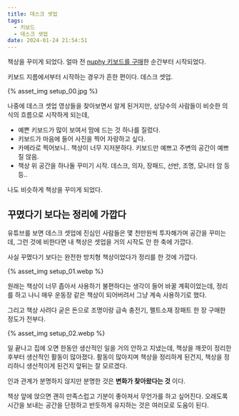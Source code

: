 ```yaml
---
title: 데스크 셋업
tags:
  - 키보드
  - 데스크 셋업
date: 2024-01-24 21:54:51
---
```



책상을 꾸미게 되었다. 얼마 전 [nuphy 키보드를 구매](https://leafbird.github.io/blog/2023/11/23/Nuphy-Air75-V2/)한 순간부터 시작되었다. 

키보드 지름에서부터 시작하는 경우가 흔한 편이다. 데스크 셋업.

{% asset_img setup_00.jpg %}

<!--more-->

나중에 데스크 셋업 영상들을 찾아보면서 알게 된거지만, 상당수의 사람들이 비슷한 의식의 흐름으로 시작하게 되는데,

* 예쁜 키보드가 많이 보여서 맘에 드는 것 하나를 질렀다.
* 키보드가 마음에 들어 사진을 찍어 자랑하고 싶다. 
* 카메라로 찍어보니.. 책상이 너무 지저분하다. 키보드만 예쁘고 주변의 공간이 예쁘질 않음.
* 책상 위 공간을 하나둘 꾸미기 시작. 데스크, 의자, 장패드, 선반, 조명, 모니터 암 등등..

나도 비슷하게 책상을 꾸미게 되었다. 

## 꾸몄다기 보다는 정리에 가깝다

유튜브를 보면 데스크 셋업에 진심인 사람들은 몇 천만원씩 투자해가며 공간을 꾸미는데, 그런 것에 비한다면 내 책상은 셋업을 거의 시작도 안 한 축에 가깝다. 

사실 꾸몄다기 보다는 완전한 방치형 책상이었다가 정리를 한 것에 가깝다. 

{% asset_img setup_01.webp %}

원래는 책상이 너무 좁아서 사용하기 불편하다는 생각이 들어 바꿀 계획이었는데, 정리를 하고 나니 매우 운동장 같은 책상이 되어버려서 그냥 계속 사용하기로 했다. 

그리고 책상 사려다 굳은 돈으로 조명이랑 급속 충전기, 펠트소재 장패트 한 장 구매한 정도가 전부다.

{% asset_img setup_02.webp %}

일 끝나고 집에 오면 한동안 생산적인 일을 거의 안하고 지냈는데, 책상을 깨끗이 정리한 후부터 생산적인 활동이 많아졌다. 활동이 많아지며 책상을 정리하게 된건지, 책상을 정리하니 생산적이게 된건지 앞뒤는 잘 모르겠다. 

인과 관계가 분명하지 않지만 분명한 것은 **변화가 찾아왔다는 것** 이다.

책상 앞에 앉으면 괜히 만족스럽고 기분이 좋아져서 무언가를 하고 싶어진다.
오래도록 시간을 보내는 공간을 단정하고 반듯하게 유지하는 것은 여러모로 도움이 된다.